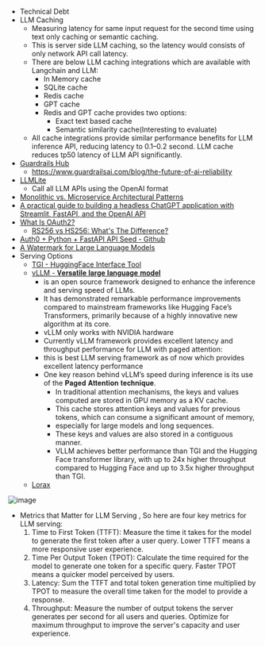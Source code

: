- Technical Debt
- LLM Caching
  -    Measuring latency for same input request for the second time using text only caching or semantic caching.
  -    This is server side LLM caching, so the latency would consists of only network API call latency.
  -    There are below LLM caching integrations which are available with Langchain and LLM:
        -    In Memory cache
        -    SQLite cache
        -    Redis cache
        -    GPT cache
        -    Redis and GPT cache provides two options:
             - Exact text based cache
             - Semantic similarity cache(Interesting to evaluate)
  -    All cache integrations provide similar performance benefits for LLM inference API, reducing latency to 0.1–0.2 second. LLM cache reduces tp50 latency of LLM API significantly.  
- [Guardrails Hub](https://hub.guardrailsai.com/)
    -  https://www.guardrailsai.com/blog/the-future-of-ai-reliability
-  [LLMLite](https://github.com/BerriAI/litellm)
    -  Call all LLM APIs using the OpenAI format
-   [Monolithic vs. Microservice Architectural Patterns](https://towardsdatascience.com/anatomy-of-llm-based-chatbot-applications-monolithic-vs-microservice-architectural-patterns-77796216903e)
-   [A practical guide to building a headless ChatGPT application with Streamlit, FastAPI, and the OpenAI API](https://towardsdatascience.com/decoupled-frontend-backend-microservices-architecture-for-chatgpt-based-llm-chatbot-61637dc5c7ea)
-   [What Is OAuth2?](https://medium.com/fintechexplained/what-is-oauth2-cdf2cfd69309)
    -   [RS256 vs HS256: What's The Difference?](https://auth0.com/blog/rs256-vs-hs256-whats-the-difference/)
-   [Auth0 + Python + FastAPI API Seed - Github](https://github.com/auth0-blog/auth0-python-fastapi-sample/tree/main)
-   [A Watermark for Large Language Models](https://arxiv.org/abs/2301.10226)
-   Serving Options
      -    [TGI - HuggingFace Interface Tool](https://github.com/huggingface/text-generation-inference)
      -    [vLLM - 𝐕𝐞𝐫𝐬𝐚𝐭𝐢𝐥𝐞 𝐥𝐚𝐫𝐠𝐞 𝐥𝐚𝐧𝐠𝐮𝐚𝐠𝐞 𝐦𝐨𝐝𝐞𝐥](https://github.com/vllm-project/vllm)
            -    is an open source framework designed to enhance the inference and serving speed of LLMs.
            -    It has demonstrated remarkable performance improvements compared to mainstream frameworks like Hugging Face’s Transformers, primarily because of a highly innovative new algorithm at its core.
            -    vLLM only works with NVIDIA hardware
            -    Currently vLLM framework provides excellent latency and throughput performance for LLM with paged attention:
            -    this is best LLM serving framework as of now which provides excellent latency performance
            -    One key reason behind vLLM’s speed during inference is its use of the 𝐏𝐚𝐠𝐞𝐝 𝐀𝐭𝐭𝐞𝐧𝐭𝐢𝐨𝐧 𝐭𝐞𝐜𝐡𝐧𝐢𝐪𝐮𝐞.
                  -  In traditional attention mechanisms, the keys and values computed are stored in GPU memory as a KV cache.
                  -  This cache stores attention keys and values for previous tokens, which can consume a significant amount of memory,
                  -  especially for large models and long sequences.
                  -  These keys and values are also stored in a contiguous manner.
                  -  VLLM achieves better performance than TGI and the Hugging Face transformer library, with up to 24x higher throughput compared to Hugging Face and up to 3.5x higher throughput than TGI.
      -    [Lorax](https://github.com/predibase/lorax)
 
![image](https://github.com/harirajeev/learn_LLMS/assets/13446418/6dd6726e-2dc3-4d1f-9476-6e4abfd308d9)

 
- Metrics that Matter for LLM Serving , So here are four key metrics for LLM serving:
    1. Time to First Token (TTFT): Measure the time it takes for the model to generate the first token after a user query. Lower TTFT means a more responsive user experience.
    2. Time Per Output Token (TPOT): Calculate the time required for the model to generate one token for a specific query. Faster TPOT means a quicker model perceived by users.
    3. Latency: Sum the TTFT and total token generation time multiplied by TPOT to measure the overall time taken for the model to provide a response.
    4. Throughput: Measure the number of output tokens the server generates per second for all users and queries. Optimize for maximum throughput to improve the server's capacity and user experience.
  
